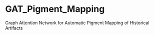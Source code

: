 # GAT_Pigment_Mapping
Graph Attention Network for Automatic Pigment Mapping of Historical Artifacts
